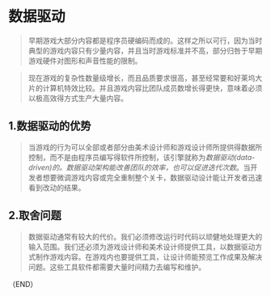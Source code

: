 # 数据驱动     

> 早期游戏大部分内容都是程序员硬编码而成的。这样之所以可行，因为当时典型的游戏内容只有少量内容，并且当时游戏标准并不高，部分归咎于早期游戏硬件对图形和声音性能的限制。    

> 现在游戏的复杂性数量级增长，而且品质要求很高，甚至经常要和好莱坞大片的计算机特效比较。并且游戏内容比团队成员数增长得更快，意味着必须以极高效得方式生产大量内容。 


## 1.数据驱动的优势      

> 当游戏的行为可以全部或者部分由美术设计师和游戏设计师所提供得数据所控制，而不是由程序员编写得软件所控制，该引擎就称为*数据驱动(data-driven)*的。数据驱动架构能改善团队的效率，也可以促进*迭代次数*。当开发者想要微调游戏内容或完全重制整个关卡，数据驱动设计能让开发者迅速看到改动的结果。      

## 2.取舍问题    

> 数据驱动通常有较大的代价。我们必须修改运行时代码以顽健地处理更大的输入范围。我们还必须为游戏设计师和美术设计师提供工具，以数据驱动方式制作游戏内容。在游戏内也要提供工具，让设计师能预览工作成果及解决问题。这些工具软件都需要大量时间精力去编写和维护。      



（END）  

